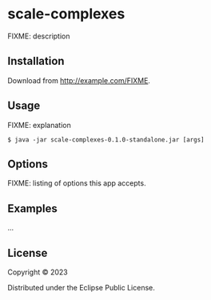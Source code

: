 # scale-complexes

FIXME: description

## Installation

Download from http://example.com/FIXME.

## Usage

FIXME: explanation

    $ java -jar scale-complexes-0.1.0-standalone.jar [args]

## Options

FIXME: listing of options this app accepts.

## Examples

...

## License

Copyright © 2023

Distributed under the Eclipse Public License.



